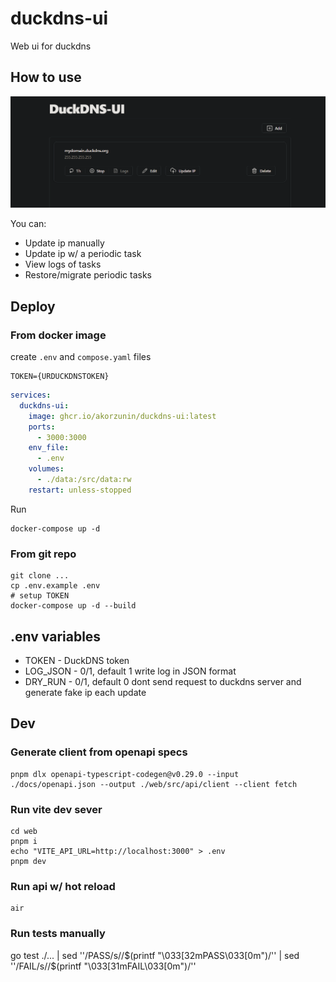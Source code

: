# duckdns-ui

Web ui for duckdns

## How to use

![Preview](image/README/1711285214839.png)

You can:

- Update ip manually
- Update ip w/ a periodic task
- View logs of tasks
- Restore/migrate periodic tasks

## Deploy

### From docker image

create `.env` and `compose.yaml` files

```
TOKEN={URDUCKDNSTOKEN}
```

```yaml
services:
  duckdns-ui:
    image: ghcr.io/akorzunin/duckdns-ui:latest
    ports:
      - 3000:3000
    env_file:
      - .env
    volumes:
      - ./data:/src/data:rw
    restart: unless-stopped
```

Run

    docker-compose up -d

### From git repo

    git clone ...
    cp .env.example .env
    # setup TOKEN
    docker-compose up -d --build

## .env variables

- TOKEN - DuckDNS token
- LOG_JSON - 0/1, default 1 write log in JSON format
- DRY_RUN - 0/1, default 0 dont send request to duckdns server and generate fake ip each update

## Dev

### Generate client from openapi specs

    pnpm dlx openapi-typescript-codegen@v0.29.0 --input ./docs/openapi.json --output ./web/src/api/client --client fetch

### Run vite dev sever

    cd web
    pnpm i
    echo "VITE_API_URL=http://localhost:3000" > .env
    pnpm dev

### Run api w/ hot reload

    air

### Run tests manually

go test ./... | sed ''/PASS/s//$(printf "\033[32mPASS\033[0m")/'' | sed ''/FAIL/s//$(printf "\033[31mFAIL\033[0m")/''
